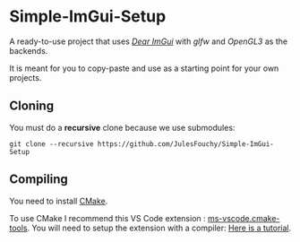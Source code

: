 # Simple-ImGui-Setup

A ready-to-use project that uses [*Dear ImGui*](https://github.com/ocornut/imgui) with *glfw* and *OpenGL3* as the backends.

It is meant for you to copy-paste and use as a starting point for your own projects.

## Cloning

You must do a **recursive** clone because we use submodules:

```
git clone --recursive https://github.com/JulesFouchy/Simple-ImGui-Setup
```

## Compiling

You need to install [CMake](https://cmake.org/download/).

To use CMake I recommend this VS Code extension : [ms-vscode.cmake-tools](https://marketplace.visualstudio.com/items?itemName=ms-vscode.cmake-tools). You will need to setup the extension with a compiler: [Here is a tutorial](https://julesfouchy.github.io/Learn--Clean-Code-With-Cpp/lessons/install-a-compiler/).